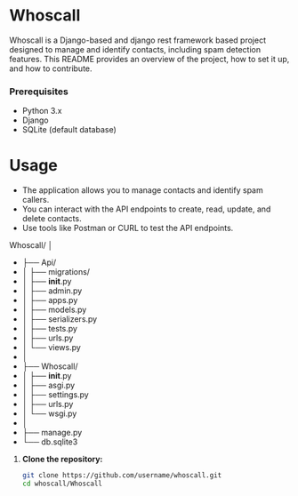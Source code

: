 # Whoscall

Whoscall is a Django-based and django rest framework based project designed to manage and identify contacts, including spam detection features. This README provides an overview of the project, how to set it up, and how to contribute.

### Prerequisites

- Python 3.x
- Django
- SQLite (default database)


# Usage 
- The application allows you to manage contacts and identify spam callers.
- You can interact with the API endpoints to create, read, update, and delete contacts.
- Use tools like Postman or CURL to test the API endpoints.

Whoscall/
│
- ├── Api/
- │   ├── migrations/
- │   ├── __init__.py
- │   ├── admin.py
- │   ├── apps.py
- │   ├── models.py
- │   ├── serializers.py
- │   ├── tests.py
- │   ├── urls.py
- │   └── views.py
- │
- ├── Whoscall/
- │   ├── __init__.py
- │   ├── asgi.py
- │   ├── settings.py
- │   ├── urls.py
- │   └── wsgi.py
- │
- ├── manage.py
- └── db.sqlite3
1. **Clone the repository:**

   ```sh
   git clone https://github.com/username/whoscall.git
   cd whoscall/Whoscall

